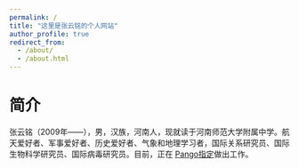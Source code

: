 ```yaml
---
permalink: /
title: "这里是张云铭的个人网站"
author_profile: true
redirect_from: 
  - /about/
  - /about.html
---
```


# 简介
张云铭（2009年——），男，汉族，河南人，现就读于河南师范大学附属中学。航天爱好者、军事爱好者、历史爱好者、气象和地理学习者，国际关系研究员、国际生物科学研究员、国际病毒研究员。目前，正在 [Pango指定](https://github.com/cov-lineages/pango-designation)做出工作。
